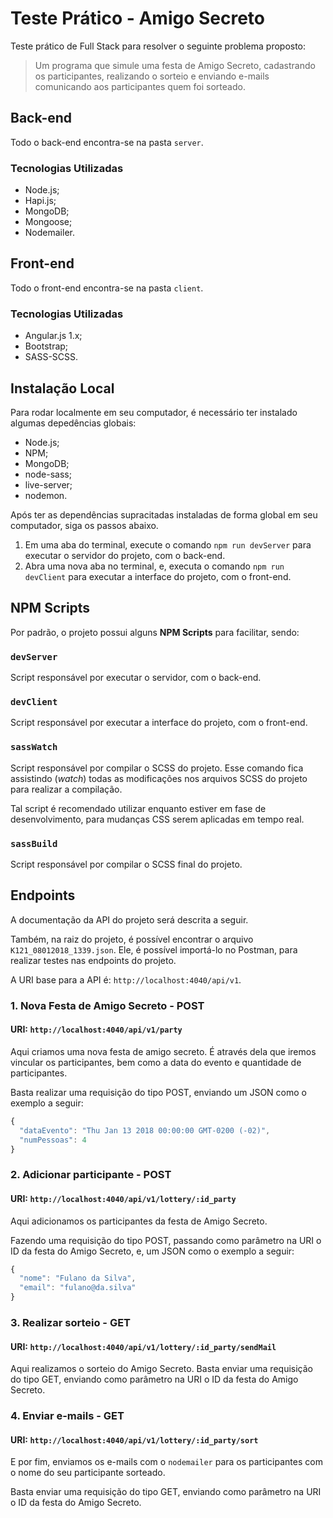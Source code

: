 # Teste Prático - Amigo Secreto

Teste prático de Full Stack para resolver o seguinte problema proposto:

> Um programa que simule uma festa de Amigo Secreto, cadastrando os participantes, realizando o sorteio e enviando e-mails comunicando aos participantes quem foi sorteado.


## Back-end

Todo o back-end encontra-se na pasta `server`.


### Tecnologias Utilizadas

- Node.js;  
- Hapi.js;  
- MongoDB;  
- Mongoose;  
- Nodemailer.


## Front-end

Todo o front-end encontra-se na pasta `client`.


### Tecnologias Utilizadas

- Angular.js 1.x;  
- Bootstrap;
- SASS-SCSS.


## Instalação Local

Para rodar localmente em seu computador, é necessário ter instalado algumas depedências globais:

- Node.js;  
- NPM;  
- MongoDB;  
- node-sass;  
- live-server;  
- nodemon.

Após ter as dependências supracitadas instaladas de forma global em seu computador, siga os passos abaixo.

1. Em uma aba do terminal, execute o comando `npm run devServer` para executar o servidor do projeto, com o back-end.  
2. Abra uma nova aba no terminal, e, executa o comando `npm run devClient` para executar a interface do projeto, com o front-end.


## NPM Scripts

Por padrão, o projeto possui alguns **NPM Scripts** para facilitar, sendo:


### `devServer`

Script responsável por executar o servidor, com o back-end.


### `devClient`

Script responsável por executar a interface do projeto, com o front-end.


### `sassWatch`

Script responsável por compilar o SCSS do projeto. Esse comando fica assistindo (*watch*) todas as modificações nos arquivos SCSS do projeto para realizar a compilação.

Tal script é recomendado utilizar enquanto estiver em fase de desenvolvimento, para mudanças CSS serem aplicadas em tempo real.


### `sassBuild`

Script responsável por compilar o SCSS final do projeto.


## Endpoints

A documentação da API do projeto será descrita a seguir.

Também, na raiz do projeto, é possível encontrar o arquivo `K121_08012018_1339.json`. Ele, é possível importá-lo no Postman, para realizar testes nas endpoints do projeto.

A URI base para a API é: `http://localhost:4040/api/v1`.


### 1. Nova Festa de Amigo Secreto - POST
#### URI: `http://localhost:4040/api/v1/party`

Aqui criamos uma nova festa de amigo secreto. É através dela que iremos vincular os participantes, bem como a data do evento e quantidade de participantes.

Basta realizar uma requisição do tipo POST, enviando um JSON como o exemplo a seguir:

```js  
{
  "dataEvento": "Thu Jan 13 2018 00:00:00 GMT-0200 (-02)",
  "numPessoas": 4
}
```


### 2. Adicionar participante - POST
#### URI: `http://localhost:4040/api/v1/lottery/:id_party`

Aqui adicionamos os participantes da festa de Amigo Secreto.

Fazendo uma requisição do tipo POST, passando como parâmetro na URI o ID da festa do Amigo Secreto, e, um JSON como o exemplo a seguir:

```js  
{
  "nome": "Fulano da Silva",
  "email": "fulano@da.silva"
}
```


### 3. Realizar sorteio - GET
#### URI: `http://localhost:4040/api/v1/lottery/:id_party/sendMail`

Aqui realizamos o sorteio do Amigo Secreto. Basta enviar uma requisição do tipo GET, enviando como parâmetro na URI o ID da festa do Amigo Secreto.


### 4. Enviar e-mails - GET
#### URI: `http://localhost:4040/api/v1/lottery/:id_party/sort`

E por fim, enviamos os e-mails com o `nodemailer` para os participantes com o nome do seu participante sorteado.

Basta enviar uma requisição do tipo GET, enviando como parâmetro na URI o ID da festa do Amigo Secreto.
